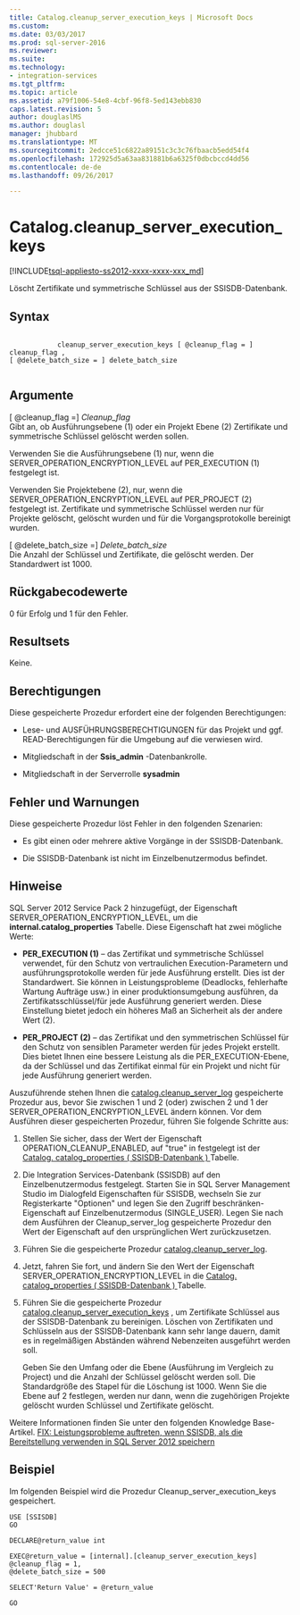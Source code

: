 ```yaml
---
title: Catalog.cleanup_server_execution_keys | Microsoft Docs
ms.custom: 
ms.date: 03/03/2017
ms.prod: sql-server-2016
ms.reviewer: 
ms.suite: 
ms.technology:
- integration-services
ms.tgt_pltfrm: 
ms.topic: article
ms.assetid: a79f1006-54e8-4cbf-96f8-5ed143ebb830
caps.latest.revision: 5
author: douglaslMS
ms.author: douglasl
manager: jhubbard
ms.translationtype: MT
ms.sourcegitcommit: 2edcce51c6822a89151c3c3c76fbaacb5edd54f4
ms.openlocfilehash: 172925d5a63aa831881b6a6325f0dbcbccd4dd56
ms.contentlocale: de-de
ms.lasthandoff: 09/26/2017

---
```

# <a name="catalogcleanupserverexecutionkeys"></a>Catalog.cleanup_server_execution_keys
[!INCLUDE[tsql-appliesto-ss2012-xxxx-xxxx-xxx_md](../../includes/tsql-appliesto-ss2012-xxxx-xxxx-xxx-md.md)]

  Löscht Zertifikate und symmetrische Schlüssel aus der SSISDB-Datenbank.  
  
## <a name="syntax"></a>Syntax  
  
```  
  
            cleanup_server_execution_keys [ @cleanup_flag = ] cleanup_flag ,  
[ @delete_batch_size = ] delete_batch_size  
  
```  
  
## <a name="arguments"></a>Argumente  
 [ @cleanup_flag =] *Cleanup_flag*  
 Gibt an, ob Ausführungsebene (1) oder ein Projekt Ebene (2) Zertifikate und symmetrische Schlüssel gelöscht werden sollen.  
  
 Verwenden Sie die Ausführungsebene (1) nur, wenn die SERVER_OPERATION_ENCRYPTION_LEVEL auf PER_EXECUTION (1) festgelegt ist.  
  
 Verwenden Sie Projektebene (2), nur, wenn die SERVER_OPERATION_ENCRYPTION_LEVEL auf PER_PROJECT (2) festgelegt ist. Zertifikate und symmetrische Schlüssel werden nur für Projekte gelöscht, gelöscht wurden und für die Vorgangsprotokolle bereinigt wurden.  
  
 [ @delete_batch_size =] *Delete_batch_size*  
 Die Anzahl der Schlüssel und Zertifikate, die gelöscht werden. Der Standardwert ist 1000.  
  
## <a name="return-code-values"></a>Rückgabecodewerte  
 0 für Erfolg und 1 für den Fehler.  
  
## <a name="result-sets"></a>Resultsets  
 Keine.  
  
## <a name="permissions"></a>Berechtigungen  
 Diese gespeicherte Prozedur erfordert eine der folgenden Berechtigungen:  
  
-   Lese- und AUSFÜHRUNGSBERECHTIGUNGEN für das Projekt und ggf. READ-Berechtigungen für die Umgebung auf die verwiesen wird.  
  
-   Mitgliedschaft in der **Ssis_admin** -Datenbankrolle.  
  
-   Mitgliedschaft in der Serverrolle **sysadmin**  
  
## <a name="errors-and-warnings"></a>Fehler und Warnungen  
 Diese gespeicherte Prozedur löst Fehler in den folgenden Szenarien:  
  
-   Es gibt einen oder mehrere aktive Vorgänge in der SSISDB-Datenbank.  
  
-   Die SSISDB-Datenbank ist nicht im Einzelbenutzermodus befindet.  
  
## <a name="remarks"></a>Hinweise  
 SQL Server 2012 Service Pack 2 hinzugefügt, der Eigenschaft SERVER_OPERATION_ENCRYPTION_LEVEL, um die **internal.catalog_properties** Tabelle. Diese Eigenschaft hat zwei mögliche Werte:  
  
-   **PER_EXECUTION (1)** – das Zertifikat und symmetrische Schlüssel verwendet, für den Schutz von vertraulichen Execution-Parametern und ausführungsprotokolle werden für jede Ausführung erstellt. Dies ist der Standardwert. Sie können in Leistungsprobleme (Deadlocks, fehlerhafte Wartung Aufträge usw.) in einer produktionsumgebung ausführen, da Zertifikatsschlüssel/für jede Ausführung generiert werden. Diese Einstellung bietet jedoch ein höheres Maß an Sicherheit als der andere Wert (2).  
  
-   **PER_PROJECT (2)** – das Zertifikat und den symmetrischen Schlüssel für den Schutz von sensiblen Parameter werden für jedes Projekt erstellt. Dies bietet Ihnen eine bessere Leistung als die PER_EXECUTION-Ebene, da der Schlüssel und das Zertifikat einmal für ein Projekt und nicht für jede Ausführung generiert werden.  
  
 Auszuführende stehen Ihnen die [catalog.cleanup_server_log](../../integration-services/system-stored-procedures/catalog-cleanup-server-log.md) gespeicherte Prozedur aus, bevor Sie zwischen 1 und 2 (oder) zwischen 2 und 1 der SERVER_OPERATION_ENCRYPTION_LEVEL ändern können. Vor dem Ausführen dieser gespeicherten Prozedur, führen Sie folgende Schritte aus:  
  
1.  Stellen Sie sicher, dass der Wert der Eigenschaft OPERATION_CLEANUP_ENABLED, auf "true" in festgelegt ist der [Catalog. catalog_properties &#40; SSISDB-Datenbank &#41; ](../../integration-services/system-views/catalog-catalog-properties-ssisdb-database.md) Tabelle.  
  
2.  Die Integration Services-Datenbank (SSISDB) auf den Einzelbenutzermodus festgelegt. Starten Sie in SQL Server Management Studio im Dialogfeld Eigenschaften für SSISDB, wechseln Sie zur Registerkarte "Optionen" und legen Sie den Zugriff beschränken-Eigenschaft auf Einzelbenutzermodus (SINGLE_USER). Legen Sie nach dem Ausführen der Cleanup_server_log gespeicherte Prozedur den Wert der Eigenschaft auf den ursprünglichen Wert zurückzusetzen.  
  
3.  Führen Sie die gespeicherte Prozedur [catalog.cleanup_server_log](../../integration-services/system-stored-procedures/catalog-cleanup-server-log.md).  
  
4.  Jetzt, fahren Sie fort, und ändern Sie den Wert der Eigenschaft SERVER_OPERATION_ENCRYPTION_LEVEL in die [Catalog. catalog_properties &#40; SSISDB-Datenbank &#41; ](../../integration-services/system-views/catalog-catalog-properties-ssisdb-database.md) Tabelle.  
  
5.  Führen Sie die gespeicherte Prozedur [catalog.cleanup_server_execution_keys](../../integration-services/system-stored-procedures/catalog-cleanup-server-execution-keys.md) , um Zertifikate Schlüssel aus der SSISDB-Datenbank zu bereinigen. Löschen von Zertifikaten und Schlüsseln aus der SSISDB-Datenbank kann sehr lange dauern, damit es in regelmäßigen Abständen während Nebenzeiten ausgeführt werden soll.  
  
     Geben Sie den Umfang oder die Ebene (Ausführung im Vergleich zu Project) und die Anzahl der Schlüssel gelöscht werden soll. Die Standardgröße des Stapel für die Löschung ist 1000. Wenn Sie die Ebene auf 2 festlegen, werden nur dann, wenn die zugehörigen Projekte gelöscht wurden Schlüssel und Zertifikate gelöscht.  
  
 Weitere Informationen finden Sie unter den folgenden Knowledge Base-Artikel. [FIX: Leistungsprobleme auftreten, wenn SSISDB, als die Bereitstellung verwenden in SQL Server 2012 speichern](http://support.microsoft.com/kb/2972285)  
  
## <a name="example"></a>Beispiel  
 Im folgenden Beispiel wird die Prozedur Cleanup_server_execution_keys gespeichert.  
  
```tsql  
USE [SSISDB]  
GO  
  
DECLARE@return_value int  
  
EXEC@return_value = [internal].[cleanup_server_execution_keys]  
@cleanup_flag = 1,  
@delete_batch_size = 500  
  
SELECT'Return Value' = @return_value  
  
GO  
  
```  
  
  
